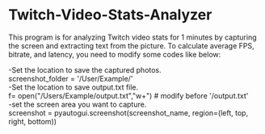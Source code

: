 # Twitch-Video-Stats-Analyzer

This program is for analyzing Twitch video stats for 1 minutes by capturing the screen and extracting text from the picture.
To calculate average FPS, bitrate, and latency, you need to modify some codes like below:

-Set the location to save the captured photos.<br/>
screenshot_folder = '/User/Example/'<br/>
-Set the location to save output.txt file.<br/>
f= open("/Users/Example/output.txt","w+") # modify before '/output.txt'<br/>
-set the screen area you want to capture.<br/>
screenshot = pyautogui.screenshot(screenshot_name, region=(left, top, right, bottom)) 
